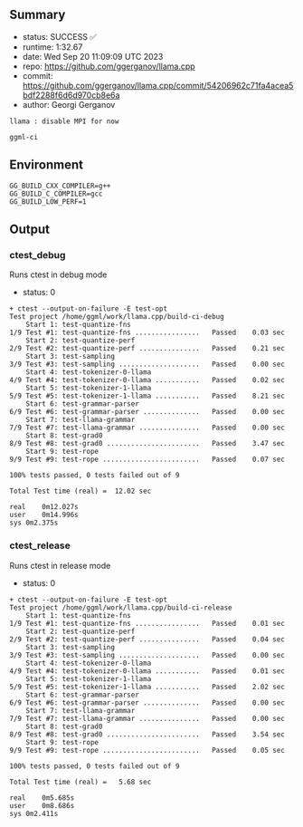 ## Summary

- status:  SUCCESS ✅
- runtime: 1:32.67
- date:    Wed Sep 20 11:09:09 UTC 2023
- repo:    https://github.com/ggerganov/llama.cpp
- commit:  https://github.com/ggerganov/llama.cpp/commit/54206962c71fa4acea5bdf2288f6d6d970cb8e6a
- author:  Georgi Gerganov
```
llama : disable MPI for now

ggml-ci
```

## Environment

```
GG_BUILD_CXX_COMPILER=g++
GG_BUILD_C_COMPILER=gcc
GG_BUILD_LOW_PERF=1
```

## Output

### ctest_debug

Runs ctest in debug mode
- status: 0
```
+ ctest --output-on-failure -E test-opt
Test project /home/ggml/work/llama.cpp/build-ci-debug
    Start 1: test-quantize-fns
1/9 Test #1: test-quantize-fns ................   Passed    0.03 sec
    Start 2: test-quantize-perf
2/9 Test #2: test-quantize-perf ...............   Passed    0.21 sec
    Start 3: test-sampling
3/9 Test #3: test-sampling ....................   Passed    0.00 sec
    Start 4: test-tokenizer-0-llama
4/9 Test #4: test-tokenizer-0-llama ...........   Passed    0.02 sec
    Start 5: test-tokenizer-1-llama
5/9 Test #5: test-tokenizer-1-llama ...........   Passed    8.21 sec
    Start 6: test-grammar-parser
6/9 Test #6: test-grammar-parser ..............   Passed    0.00 sec
    Start 7: test-llama-grammar
7/9 Test #7: test-llama-grammar ...............   Passed    0.00 sec
    Start 8: test-grad0
8/9 Test #8: test-grad0 .......................   Passed    3.47 sec
    Start 9: test-rope
9/9 Test #9: test-rope ........................   Passed    0.07 sec

100% tests passed, 0 tests failed out of 9

Total Test time (real) =  12.02 sec

real	0m12.027s
user	0m14.996s
sys	0m2.375s
```

### ctest_release

Runs ctest in release mode
- status: 0
```
+ ctest --output-on-failure -E test-opt
Test project /home/ggml/work/llama.cpp/build-ci-release
    Start 1: test-quantize-fns
1/9 Test #1: test-quantize-fns ................   Passed    0.01 sec
    Start 2: test-quantize-perf
2/9 Test #2: test-quantize-perf ...............   Passed    0.04 sec
    Start 3: test-sampling
3/9 Test #3: test-sampling ....................   Passed    0.00 sec
    Start 4: test-tokenizer-0-llama
4/9 Test #4: test-tokenizer-0-llama ...........   Passed    0.01 sec
    Start 5: test-tokenizer-1-llama
5/9 Test #5: test-tokenizer-1-llama ...........   Passed    2.02 sec
    Start 6: test-grammar-parser
6/9 Test #6: test-grammar-parser ..............   Passed    0.00 sec
    Start 7: test-llama-grammar
7/9 Test #7: test-llama-grammar ...............   Passed    0.00 sec
    Start 8: test-grad0
8/9 Test #8: test-grad0 .......................   Passed    3.54 sec
    Start 9: test-rope
9/9 Test #9: test-rope ........................   Passed    0.05 sec

100% tests passed, 0 tests failed out of 9

Total Test time (real) =   5.68 sec

real	0m5.685s
user	0m8.686s
sys	0m2.411s
```
